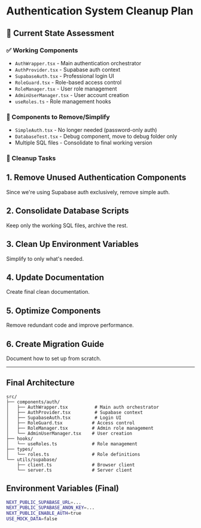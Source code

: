 # Authentication System Cleanup Plan

## 🎯 Current State Assessment

### ✅ Working Components

- `AuthWrapper.tsx` - Main authentication orchestrator
- `AuthProvider.tsx` - Supabase auth context
- `SupabaseAuth.tsx` - Professional login UI
- `RoleGuard.tsx` - Role-based access control
- `RoleManager.tsx` - User role management
- `AdminUserManager.tsx` - User account creation
- `useRoles.ts` - Role management hooks

### 🧹 Components to Remove/Simplify

- `SimpleAuth.tsx` - No longer needed (password-only auth)
- `DatabaseTest.tsx` - Debug component, move to debug folder only
- Multiple SQL files - Consolidate to final working version

### 📁 Cleanup Tasks

## 1. Remove Unused Authentication Components

Since we're using Supabase auth exclusively, remove simple auth.

## 2. Consolidate Database Scripts

Keep only the working SQL files, archive the rest.

## 3. Clean Up Environment Variables

Simplify to only what's needed.

## 4. Update Documentation

Create final clean documentation.

## 5. Optimize Components

Remove redundant code and improve performance.

## 6. Create Migration Guide

Document how to set up from scratch.

---

## Final Architecture

```
src/
├── components/auth/
│   ├── AuthWrapper.tsx          # Main auth orchestrator
│   ├── AuthProvider.tsx         # Supabase context
│   ├── SupabaseAuth.tsx         # Login UI
│   ├── RoleGuard.tsx           # Access control
│   ├── RoleManager.tsx         # Admin role management
│   └── AdminUserManager.tsx    # User creation
├── hooks/
│   └── useRoles.ts             # Role management
├── types/
│   └── roles.ts                # Role definitions
└── utils/supabase/
    ├── client.ts               # Browser client
    └── server.ts               # Server client
```

## Environment Variables (Final)

```bash
NEXT_PUBLIC_SUPABASE_URL=...
NEXT_PUBLIC_SUPABASE_ANON_KEY=...
NEXT_PUBLIC_ENABLE_AUTH=true
USE_MOCK_DATA=false
```

